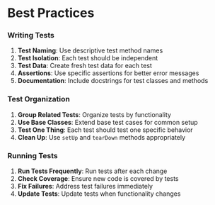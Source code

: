 # Best Practices

### Writing Tests

1. **Test Naming**: Use descriptive test method names
2. **Test Isolation**: Each test should be independent
3. **Test Data**: Create fresh test data for each test
4. **Assertions**: Use specific assertions for better error messages
5. **Documentation**: Include docstrings for test classes and methods

### Test Organization

1. **Group Related Tests**: Organize tests by functionality
2. **Use Base Classes**: Extend base test cases for common setup
3. **Test One Thing**: Each test should test one specific behavior
4. **Clean Up**: Use `setUp` and `tearDown` methods appropriately

### Running Tests

1. **Run Tests Frequently**: Run tests after each change
2. **Check Coverage**: Ensure new code is covered by tests
3. **Fix Failures**: Address test failures immediately
4. **Update Tests**: Update tests when functionality changes
